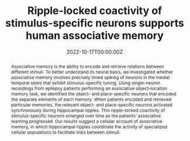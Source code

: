 ---
title: 'Ripple-locked coactivity of stimulus-specific neurons supports human associative memory'
authors:
  - admin
  - Bernhard P. Staresina
  - Peter C. Reinacher
  - Armin Brandt
  - Tim A. Guth
  - Andreas Schulze-Bonhage
  - Joshua Jacobs
date: '2022-10-17T00:00:00Z'
doi: 'https://doi.org/10.1101/2022.10.17.512635'

# Schedule page publish date (NOT publication's date).
publishDate: '2022-10-17T00:00:00Z'

# Publication type.
# Legend: 0 = Uncategorized; 1 = Conference paper; 2 = Journal article;
# 3 = Preprint / Working Paper; 4 = Report; 5 = Book; 6 = Book section;
# 7 = Thesis; 8 = Patent
publication_types: ['3']

# Publication name and optional abbreviated publication name.
publication: 'Ripple-locked coactivity of stimulus-specific neurons supports human associative memory'
publication_short: '*bioRxiv*'

abstract: Associative memory is the ability to encode and retrieve relations between different stimuli. To better understand its neural basis, we investigated whether associative memory involves precisely timed spiking of neurons in the medial temporal lobes that exhibit stimulus-specific tuning. Using single-neuron recordings from epilepsy patients performing an associative object–location memory task, we identified the object- and place-specific neurons that encoded the separate elements of each memory. When patients encoded and retrieved particular memories, the relevant object- and place-specific neurons activated synchronously during hippocampal ripples. This ripple-locked coactivity of stimulus-specific neurons emerged over time as the patients’ associative learning progressed. Our results suggest a cellular account of associative memory, in which hippocampal ripples coordinate the activity of specialized cellular populations to facilitate links between stimuli.

# Summary. An optional shortened abstract.
# summary: Lorem ipsum dolor sit amet, consectetur adipiscing elit. Duis posuere tellus ac convallis placerat. Proin tincidunt magna sed ex sollicitudin condimentum.

tags:
  - Source Themes
featured: false

links:
  - name: Link
    url: https://www.biorxiv.org/content/10.1101/2022.10.17.512635v1#:~:text=When%20patients%20encoded%20and%20retrieved,the%20patients'%20associative%20learning%20progressed.
# url_pdf: http://arxiv.org/pdf/1512.04133v1
#url_code: '#'
#url_dataset: '#'
#url_poster: '#'
#url_project: ''
#url_slides: ''
#url_source: '#'
#url_video: '#'

# Featured image
# To use, add an image named `featured.jpg/png` to your page's folder.
image:
  caption: 'Image credit: [**Unsplash**](https://unsplash.com/photos/s9CC2SKySJM)'
  focal_point: ''
  preview_only: false

# Associated Projects (optional).
#   Associate this publication with one or more of your projects.
#   Simply enter your project's folder or file name without extension.
#   E.g. `internal-project` references `content/project/internal-project/index.md`.
#   Otherwise, set `projects: []`.
projects:
  - internal-project

# Slides (optional).
#   Associate this publication with Markdown slides.
#   Simply enter your slide deck's filename without extension.
#   E.g. `slides: "example"` references `content/slides/example/index.md`.
#   Otherwise, set `slides: ""`.
slides:


# Supplementary notes can be added here, including [code and math](https://wowchemy.com/docs/content/writing-markdown-latex/).
---